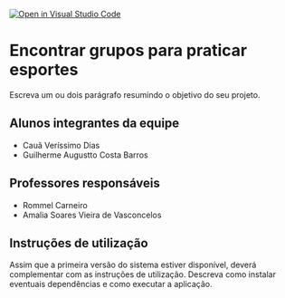 [![Open in Visual Studio Code](https://classroom.github.com/assets/open-in-vscode-c66648af7eb3fe8bc4f294546bfd86ef473780cde1dea487d3c4ff354943c9ae.svg)](https://classroom.github.com/online_ide?assignment_repo_id=7651192&assignment_repo_type=AssignmentRepo)
# Encontrar grupos para praticar esportes
Escreva um ou dois  parágrafo resumindo o objetivo do seu projeto.

## Alunos integrantes da equipe

* Cauã Veríssimo Dias
* Guilherme Augustto Costa Barros

## Professores responsáveis

* Rommel Carneiro
* Amalia Soares Vieira de Vasconcelos

## Instruções de utilização

Assim que a primeira versão do sistema estiver disponível, deverá complementar com as instruções de utilização. Descreva como instalar eventuais dependências e como executar a aplicação.
